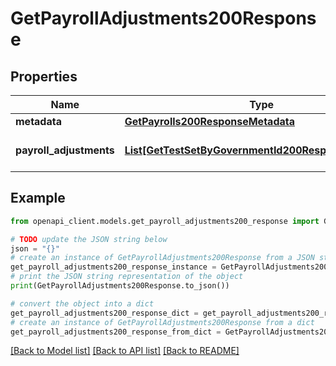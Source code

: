 # GetPayrollAdjustments200Response


## Properties

Name | Type | Description | Notes
------------ | ------------- | ------------- | -------------
**metadata** | [**GetPayrolls200ResponseMetadata**](GetPayrolls200ResponseMetadata.md) |  | [optional] 
**payroll_adjustments** | [**List[GetTestSetByGovernmentId200ResponseEmission]**](GetTestSetByGovernmentId200ResponseEmission.md) | Array con ajustes de nómina | [optional] 

## Example

```python
from openapi_client.models.get_payroll_adjustments200_response import GetPayrollAdjustments200Response

# TODO update the JSON string below
json = "{}"
# create an instance of GetPayrollAdjustments200Response from a JSON string
get_payroll_adjustments200_response_instance = GetPayrollAdjustments200Response.from_json(json)
# print the JSON string representation of the object
print(GetPayrollAdjustments200Response.to_json())

# convert the object into a dict
get_payroll_adjustments200_response_dict = get_payroll_adjustments200_response_instance.to_dict()
# create an instance of GetPayrollAdjustments200Response from a dict
get_payroll_adjustments200_response_from_dict = GetPayrollAdjustments200Response.from_dict(get_payroll_adjustments200_response_dict)
```
[[Back to Model list]](../README.md#documentation-for-models) [[Back to API list]](../README.md#documentation-for-api-endpoints) [[Back to README]](../README.md)


